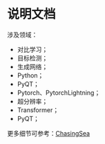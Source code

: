 # 说明文档


涉及领域：

* 对比学习；
* 目标检测；
* 生成网络；
* Python；
* PyQT；
* Pytorch、PytorchLightning；
* 超分辨率；
* Transformer；
* PyQT；

更多细节可参考：[ChasingSea](http://chasingsea.top/)
